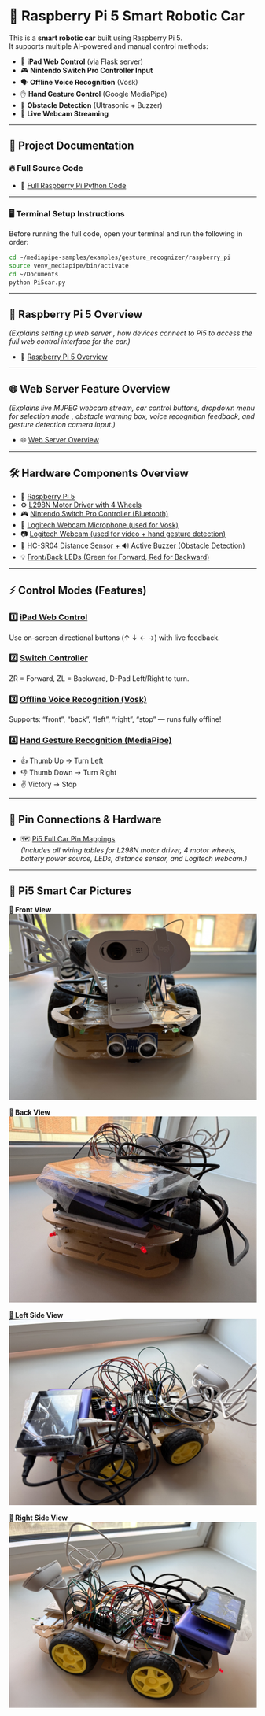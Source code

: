 # 🚗 Raspberry Pi 5 Smart Robotic Car

This is a **smart robotic car** built using Raspberry Pi 5.  
It supports multiple AI-powered and manual control methods:

- 📱 **iPad Web Control** (via Flask server)
- 🎮 **Nintendo Switch Pro Controller Input**
- 🗣️ **Offline Voice Recognition** (Vosk)
- ✋ **Hand Gesture Control** (Google MediaPipe)
- 🧠 **Obstacle Detection** (Ultrasonic + Buzzer)
- 🎥 **Live Webcam Streaming** 

---
## 📁 Project Documentation

### 🔥 Full Source Code

- 🚀 [Full Raspberry Pi Python Code](Pi5car.py)

---

### 🖥️ Terminal Setup Instructions

Before running the full code, open your terminal and run the following in order:

```bash
cd ~/mediapipe-samples/examples/gesture_recognizer/raspberry_pi
source venv_mediapipe/bin/activate
cd ~/Documents
python Pi5car.py
```
---
## 🧠 Raspberry Pi 5 Overview
*(Explains setting up web server , how devices connect to Pi5 to access the full web control interface for the car.)*
- 🔗 [Raspberry Pi 5 Overview](Raspberry-Pi5-Overview.md)



---
## 🌐 Web Server Feature Overview

*(Explains live MJPEG webcam stream, car control buttons, dropdown menu for selection mode , obstacle warning box, voice recognition feedback, and gesture detection camera input.)*

- 🌐 [Web Server Overview](Web-Server-Overview.md)

---
## 🛠️ Hardware Components Overview

- 🧠 [Raspberry Pi 5](Raspberry-Pi5.md)
- ⚙️ [L298N Motor Driver with 4 Wheels](#)
- 🎮 [Nintendo Switch Pro Controller (Bluetooth)](#)
- 🎤 [Logitech Webcam Microphone (used for Vosk)](#)
- 📷 [Logitech Webcam (used for video + hand gesture detection)](#)
- 📏 [HC-SR04 Distance Sensor + 🔊 Active Buzzer (Obstacle Detection)](#)
- 💡 [Front/Back LEDs (Green for Forward, Red for Backward)](#)

---
## ⚡ Control Modes (Features)

### 1️⃣ [iPad Web Control](#)
Use on-screen directional buttons (↑ ↓ ← →) with live feedback.

### 2️⃣ [Switch Controller](#)
ZR = Forward, ZL = Backward, D-Pad Left/Right to turn.

### 3️⃣ [Offline Voice Recognition (Vosk)](#)
Supports: “front”, “back”, “left”, “right”, “stop” — runs fully offline!

### 4️⃣ [Hand Gesture Recognition (MediaPipe)](#)
- 👍 Thumb Up → Turn Left  
- 👎 Thumb Down → Turn Right  
- ✌️ Victory → Stop  

---
## 📌 Pin Connections & Hardware

- 🗺️ [Pi5 Full Car Pin Mappings](#)  
*(Includes all wiring tables for L298N motor driver, 4 motor wheels, battery power source, LEDs, distance sensor, and Logitech webcam.)*
---
## 📸 Pi5 Smart Car Pictures

**🔹 Front View**  
![Front](assets/front.jpg)

**🔹 Back View**  
![Back](assets/back.jpg)

**🔹 Left Side View**  
![Left](assets/left.jpg)

**🔹 Right Side View**  
![Right](assets/right.jpg)

